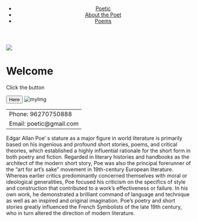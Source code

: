 <DOCTYPE html>

<html>
    <head>
          <title> Poetic </title> 
          <link
          rel="icon"
          type="image/x-icon"
          href="logo.jpg"
        />
          <link rel="stylesheet" type="text/css" href="style.css">
        </head>
      <body>
        <header id="header">
          <nav>
            <ul class="header-nav">
              <li><a href="https://www.collinsdictionary.com/dictionary/english/poetic" target="_blank">Poetic</a></li>
              <li><a href="https://www.poetryfoundation.org/poets/edgar-allan-poe" target="_blank">About the Poet</a></li>
              <li><a href="https://mypoeticside.com/poets/edgar-allan-poe-poems" target="_blank">Poems</a></li>
            </ul>
          </nav>
        </header>
        <img id="logo" src="logo.jpg">
          <h1>Welcome</h1>
          <p class="click"> Click the button </p> 
          <button id="myButton">Here</button>
          <p id="myText" style="display: none;"> "All that we see or seem is but a dream within a dream" </p>
          <img id="myImg" src="EAP.jpg" class="logo" alt="myImg" />
          <span id="date"></span>
          <table id="table">
            <tr>
              <td>Phone: 96270750888</td>
            </tr>
            <tr>
              <td>Email: poetic@gmail.com</td>
            </tr>
          </table>
          <p class="text"> Edgar Allan Poe’ s stature as a major figure in world literature is primarily based on his ingenious and profound short stories, poems, and critical theories, which established a highly influential rationale for the short form in both poetry and fiction. Regarded in literary histories and handbooks as the architect of the modern short story, Poe was also the principal forerunner of the “art for art’s sake” movement in 19th-century European literature. Whereas earlier critics predominantly concerned themselves with moral or ideological generalities, Poe focused his criticism on the specifics of style and construction that contributed to a work’s effectiveness or failure. In his own work, he demonstrated a brilliant command of language and technique as well as an inspired and original imagination. Poe’s poetry and short stories greatly influenced the French Symbolists of the late 19th century, who in turn altered the direction of modern literature.</p>
          <script src="script.js"></script>
          </body>
</html>
